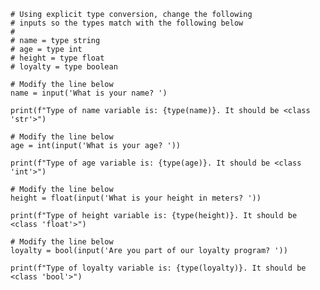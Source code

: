     # Using explicit type conversion, change the following 
    # inputs so the types match with the following below
    #  
    # name = type string
    # age = type int
    # height = type float
    # loyalty = type boolean

    # Modify the line below
    name = input('What is your name? ')

    print(f"Type of name variable is: {type(name)}. It should be <class 'str'>")

    # Modify the line below
    age = int(input('What is your age? '))

    print(f"Type of age variable is: {type(age)}. It should be <class 'int'>")

    # Modify the line below
    height = float(input('What is your height in meters? '))

    print(f"Type of height variable is: {type(height)}. It should be <class 'float'>")

    # Modify the line below
    loyalty = bool(input('Are you part of our loyalty program? '))

    print(f"Type of loyalty variable is: {type(loyalty)}. It should be <class 'bool'>")
